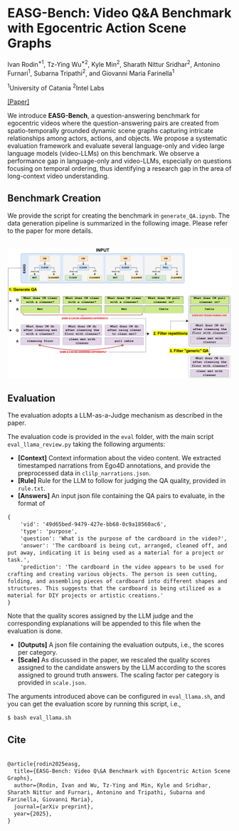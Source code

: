 # EASG-Bench: Video Q&A Benchmark with Egocentric Action Scene Graphs
Ivan Rodin<sup>*1</sup>, Tz-Ying Wu<sup>*2</sup>, Kyle Min<sup>2</sup>, Sharath Nittur Sridhar<sup>2</sup>, Antonino Furnari<sup>1</sup>, Subarna Tripathi<sup>2</sup>, and Giovanni Maria Farinella<sup>1</sup>  

<sup>1</sup>University of Catania    <sup>2</sup>Intel Labs

[[Paper]](https://arxiv.org/pdf/2506.05787)

We introduce **EASG-Bench**, a question-answering benchmark for egocentric videos where the question-answering pairs are created from spatio-temporally grounded dynamic scene graphs capturing intricate relationships among actors, actions, and objects. We propose a systematic evaluation framework and evaluate several language-only and video large language models (video-LLMs) on this benchmark. We observe a performance gap in language-only and video-LLMs, especially on questions focusing on temporal ordering, thus identifying a research gap in the area of long-context video understanding.

## Benchmark Creation
We provide the script for creating the benchmark in `generate_QA.ipynb`. The data generation pipeline is summarized in the following image. Please refer to the paper for more details.

<p align="center">
  <img src="pipeline.png" alt="Centered Image" width="600"/>
</p>


## Evaluation
The evaluation adopts a LLM-as-a-Judge mechanism as described in the paper.

The evaluation code is provided in the `eval` folder, with the main script `eval_llama_review.py` taking the following arguments:
- **[Context]** Context information about the video content. We extracted timestamped narrations from Ego4D annotations, and provide the preprocessed data in `clilp_narrations.json`.
- **[Rule]** Rule for the LLM to follow for judging the QA quality, provided in `rule.txt`.
- **[Answers]** An input json file containing the QA pairs to evaluate, in the format of
```
{
    'vid': '49d65bed-9479-427e-bb68-0c9a18560ac6',
    'type': 'purpose',
    'question': 'What is the purpose of the cardboard in the video?',
    'answer': 'The cardboard is being cut, arranged, cleaned off, and put away, indicating it is being used as a material for a project or task.',
    'prediction': 'The cardboard in the video appears to be used for crafting and creating various objects. The person is seen cutting, folding, and assembling pieces of cardboard into different shapes and structures. This suggests that the cardboard is being utilized as a material for DIY projects or artistic creations.'
}
```
Note that the quality scores assigned by the LLM judge and the corresponding explanations will be appended to this file when the evaluation is done.
- **[Outputs]** A json file containing the evaluation outputs, i.e., the scores per category.
- **[Scale]** As discussed in the paper, we rescaled the quality scores assigned to the candidate answers by the LLM according to the scores assigned to ground truth answers. The scaling factor per category is provided in `scale.json`.

The arguments introduced above can be configured in `eval_llama.sh`, and you can get the evaluation score by running this script, i.e.,
```
$ bash eval_llama.sh
```

## Cite
```

@article{rodin2025easg,
  title={EASG-Bench: Video Q\&A Benchmark with Egocentric Action Scene Graphs},
  author={Rodin, Ivan and Wu, Tz-Ying and Min, Kyle and Sridhar, Sharath Nittur and Furnari, Antonino and Tripathi, Subarna and Farinella, Giovanni Maria},
  journal={arXiv preprint},
  year={2025},
}
```
